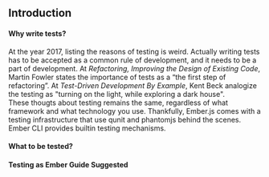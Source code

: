 ## Introduction
#### Why write tests?
At the year 2017, listing the reasons of testing is weird. Actually writing tests has to be accepted as a common rule of development, and it needs to be a part of development. At _Refactoring, Improving the Design of Existing Code_, Martin Fowler states the importance of tests as a “the first step of refactoring”. At _Test-Driven Development
By Example_, Kent Beck analogize the testing as "turning on the light, while exploring a dark house".  
These thougts about testing remains the same, regardless of what framework and what technology you use. Thankfully, Ember.js comes with a testing infrastructure that use qunit and phantomjs behind the scenes. Ember CLI provides builtin testing mechanisms.

#### What to be tested?

#### Testing as Ember Guide Suggested
